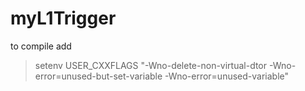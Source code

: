 # myL1Trigger
to compile add 

> setenv USER_CXXFLAGS "-Wno-delete-non-virtual-dtor -Wno-error=unused-but-set-variable -Wno-error=unused-variable"
